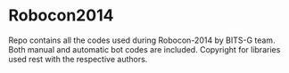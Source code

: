 Robocon2014
===========

Repo contains all the codes used during Robocon-2014 by BITS-G team.
Both manual and automatic bot codes are included.
Copyright for libraries used rest with the respective authors.
